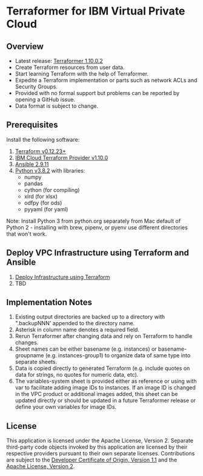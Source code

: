 # Terraformer for IBM Virtual Private Cloud

## Overview

- Latest release: [Terraformer 1.10.0.2](/releases/releases.md)
- Create Terraform resources from user data.
- Start learning Terraform with the help of Terraformer.
- Expedite a Terraform implementation or parts such as network ACLs and Security Groups.
- Provided with no formal support but problems can be reported by opening a GitHub issue.
- Data format is subject to change.

## Prerequisites

Install the following software:
1. [Terraform v0.12.23+](https://www.terraform.io/downloads.html)
2. [IBM Cloud Terraform Provider v1.10.0](https://github.com/IBM-Cloud/terraform-provider-ibm/releases)
3. [Ansible 2.9.11](https://docs.ansible.com/ansible/latest/index.html)
4. [Python v3.8.2](https://www.python.org/downloads/) with libraries:
    - numpy
    - pandas
    - cython (for compiling)
    - xlrd (for xlsx)
    - odfpy (for ods)
    - pyyaml (for yaml)

Note: Install Python 3 from python.org separately from Mac default of Python 2 - installing with brew, pipenv, or pyenv use different directories that won't work.

## Deploy VPC Infrastructure using Terraform and Ansible

1. [Deploy Infrastructure using Terraform](/docs/terraform.md)
2. TBD

## Implementation Notes

1. Existing output directories are backed up to a directory with ".backupNNN' appended to the directory name. 
2. Asterisk in column name denotes a required field.
3. Rerun Terraformer after changing data and rely on Terraform to handle changes. 
4. Sheet names can be either basename (e.g. instances) or basename-groupname (e.g. instances-group1) to organize data of same type into separate sheets.
5. Data is copied directly to generated Terraform (e.g. include quotes on data for strings, no quotes for numeric data, etc).
6. The variables-system sheet is provided either as reference or using with var to facilitate adding image IDs to instances.  If an image ID is changed in the VPC product or additional images added, this sheet can be updated directly or should be updated in a future Terraformer release or define your own variables for image IDs.

## License

This application is licensed under the Apache License, Version 2.  Separate third-party code objects invoked by this application are licensed by their respective providers pursuant to their own separate licenses.  Contributions are subject to the [Developer Certificate of Origin, Version 1.1](https://developercertificate.org/) and the [Apache License, Version 2](https://www.apache.org/licenses/LICENSE-2.0.txt).
